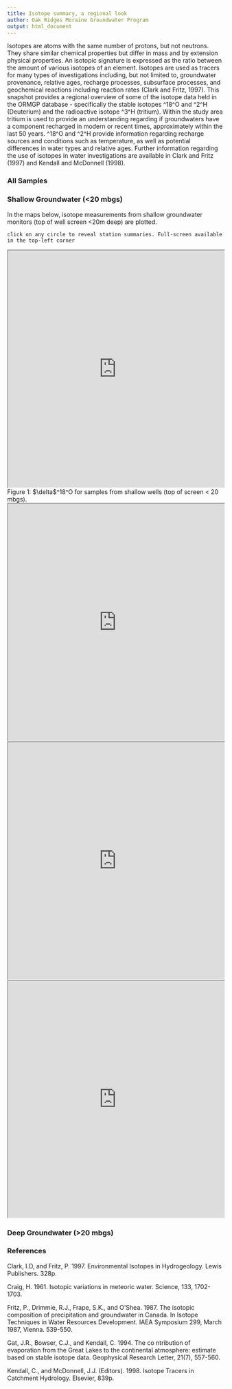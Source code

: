 ```yaml
---
title: Isotope summary, a regional look
author: Oak Ridges Moraine Groundwater Program
output: html_document
---
```


Isotopes are atoms with the same number of protons, but not neutrons. They share similar chemical properties but differ in mass and by extension physical properties. An isotopic signature is expressed as the ratio between the amount of various isotopes of an element. Isotopes are used as tracers for many types of investigations including, but not limited to, groundwater provenance, relative ages, recharge processes, subsurface processes, and geochemical reactions including reaction rates (Clark and Fritz, 1997). This snapshot provides a regional overview of some of the isotope data held in the ORMGP database - specifically the stable isotopes ^18^O and ^2^H (Deuterium) and the radioactive isotope ^3^H (tritium). Within the study area tritium is used to provide an understanding regarding if groundwaters have a component recharged in modern or recent times, approximately within the last 50 years. ^18^O and ^2^H provide information regarding recharge sources and conditions such as temperature, as well as potential differences in water types and relative ages. Further information regarding the use of isotopes in water investigations are available in Clark and Fritz (1997) and Kendall and McDonnell (1998).

### All Samples



### Shallow Groundwater (<20 mbgs)
In the maps below, isotope measurements from shallow groundwater monitors (top of well screen <20m deep) are plotted.




`click on any circle to reveal station summaries. Full-screen available in the top-left corner`

<iframe src="https://golang.oakridgeswater.ca/pages/chem-tritium-map.html" width="100%" height="550" scrolling="no" allowfullscreen></iframe>
<br>
Figure 1: $\delta$^18^O for samples from shallow wells (top of screen < 20 mbgs).

<br>

<iframe src="https://golang.oakridgeswater.ca/pages/chem-dO18-map.html" width="100%" height="550" scrolling="no" allowfullscreen></iframe>

<br>

<iframe src="https://golang.oakridgeswater.ca/pages/chem-deuterium-map.html" width="100%" height="550" scrolling="no" allowfullscreen></iframe>

<br>

<iframe src="https://golang.oakridgeswater.ca/pages/chem-isotope-delplot.html" width="100%" height="550" scrolling="no" allowfullscreen></iframe>

<br>

### Deep Groundwater (>20 mbgs)



### References

Clark, I.D, and Fritz, P. 1997. Environmental Isotopes in Hydrogeology. Lewis Publishers. 328p.

Craig, H. 1961. Isotopic variations in meteoric water. Science, 133, 1702-1703.

Fritz, P., Drimmie, R.J., Frape, S.K., and O'Shea. 1987. The isotopic composition of precipitation and groundwater in Canada. In Isotope Techniques in Water Resources Development. IAEA Symposium 299, March 1987, Vienna. 539-550.

Gat, J.R., Bowser, C.J., and Kendall, C. 1994. The co ntribution of evaporation from the Great Lakes to the continental atmosphere: estimate based on stable isotope      data. Geophysical Research Letter, 21(7), 557-560.

Kendall, C., and McDonnell, J.J. (Editors). 1998. Isotope Tracers in Catchment Hydrology. Elsevier, 839p.

